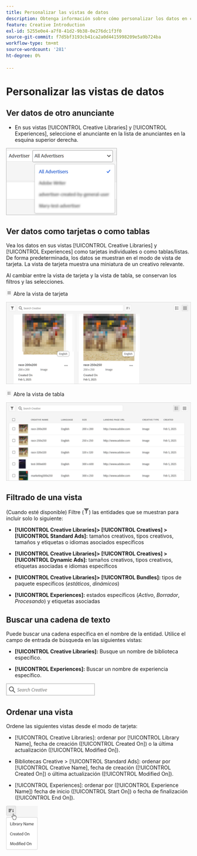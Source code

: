 ```yaml
---
title: Personalizar las vistas de datos
description: Obtenga información sobre cómo personalizar los datos en cada una de las vistas disponibles.
feature: Creative Introduction
exl-id: 5255e0e4-a7f8-41d2-9b38-0e276dc1f3f0
source-git-commit: f7d5bf3193cb41ca2a0d4415998209e5a9b724ba
workflow-type: tm+mt
source-wordcount: '281'
ht-degree: 0%

---
```


# Personalizar las vistas de datos

## Ver datos de otro anunciante

* En sus vistas [!UICONTROL Creative Libraries] y [!UICONTROL Experiences], seleccione el anunciante en la lista de anunciantes en la esquina superior derecha.

![Ejemplo de lista de anunciantes](/help/creative/assets/advertiser.png "Ejemplo de lista de anunciantes")

## Ver datos como tarjetas o como tablas

Vea los datos en sus vistas [!UICONTROL Creative Libraries] y [!UICONTROL Experiences] como tarjetas individuales o como tablas/listas. De forma predeterminada, los datos se muestran en el modo de vista de tarjeta. La vista de tarjeta muestra una miniatura de un creativo relevante.

Al cambiar entre la vista de tarjeta y la vista de tabla, se conservan los filtros y las selecciones.

![Vista de tarjeta](/help/creative/assets/card-view-button.png "Vista de tarjeta") Abre la vista de tarjeta

![Ejemplo de vista de tarjeta](/help/creative/assets/card-view-example.png "Ejemplo de vista de tarjeta")

![Vista de tabla/lista](/help/creative/assets/table-view-button.png "Vista de tabla") Abre la vista de tabla

![Ejemplo de vista de tabla](/help/creative/assets/table-view-example.png "Ejemplo de vista de tabla")

<!-- not implemented as of 11-26:
In card view, you can increase or decrease the size of the cards.

In either view, you can:

Include all creative variations in the view. [Experiences view?]

Refresh the pane to see any changes that other users have made.
-->

## Filtrado de una vista

(Cuando esté disponible) Filtre (![Botón Filtro](/help/creative/assets/filter.png "Botón Filtro")) las entidades que se muestran para incluir solo lo siguiente:

* **[!UICONTROL Creative Libraries]> [!UICONTROL Creatives] > [!UICONTROL Standard Ads]:** tamaños creativos, tipos creativos, tamaños y etiquetas o idiomas asociados específicos

* **[!UICONTROL Creative Libraries]> [!UICONTROL Creatives] > [!UICONTROL Dynamic Ads]:** tamaños creativos, tipos creativos, etiquetas asociadas e idiomas específicos

* **[!UICONTROL Creative Libraries]> [!UICONTROL Bundles]:** tipos de paquete específicos (*estáticos*, *dinámicos*)

* **[!UICONTROL Experiences]:** estados específicos (*Activo*, *Borrador*, *Procesando*) y etiquetas asociadas

<!-- Only available to non-admin users in Phase 1

* **[!UICONTROL Feeds] > [!UICONTROL Catalog]:** Specific library [??? different than the statuses for the Template tab, which I'd expect to show something different anyway] statuses (*Active*, *Inactive*, *Deleted*)

* **[!UICONTROL Feeds] > [!UICONTROL Job Status]:** Specific statuses (*Created*, *Queued*, *Running*, *Finished*)

* **[!UICONTROL Feeds] > [!UICONTROL Template]:** Specific library [???] statuses (*Active*, *Archived*)

* **[!UICONTROL Ad Templates]:** Specific creative sizes and template types (*Static*, *Dynamic*)

-->

## Buscar una cadena de texto

Puede buscar una cadena específica en el nombre de la entidad. Utilice el campo de entrada de búsqueda en las siguientes vistas:

* **[!UICONTROL Creative Libraries]:** Busque un nombre de biblioteca específico.

* **[!UICONTROL Experiences]:** Buscar un nombre de experiencia específico.

![Campo de entrada de búsqueda de ejemplo](/help/creative/assets/search-field.png "Campo de entrada de búsqueda de ejemplo")

## Ordenar una vista

Ordene las siguientes vistas desde el modo de tarjeta:

* [!UICONTROL Creative Libraries]: ordenar por [!UICONTROL Library Name], fecha de creación ([!UICONTROL Created On]) o la última actualización ([!UICONTROL Modified On]).

* Bibliotecas Creative > [!UICONTROL Standard Ads]: ordenar por [!UICONTROL Creative Name], fecha de creación ([!UICONTROL Created On]) o última actualización ([!UICONTROL Modified On]).

* [!UICONTROL Experiences]: ordenar por ([!UICONTROL Experience Name]) fecha de inicio ([!UICONTROL Start On]) o fecha de finalización ([!UICONTROL End On]).

![Ejemplo de opciones de ordenación](/help/creative/assets/sort.png "Ejemplo de opciones de ordenación")
